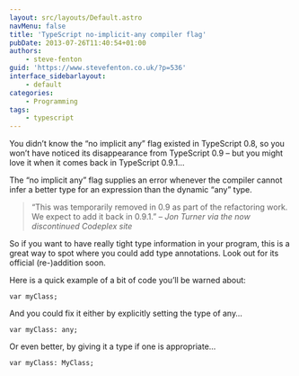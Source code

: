 ```yaml
---
layout: src/layouts/Default.astro
navMenu: false
title: 'TypeScript no-implicit-any compiler flag'
pubDate: 2013-07-26T11:40:54+01:00
authors:
    - steve-fenton
guid: 'https://www.stevefenton.co.uk/?p=536'
interface_sidebarlayout:
    - default
categories:
    - Programming
tags:
    - typescript
---
```


You didn’t know the “no implicit any” flag existed in TypeScript 0.8, so you won’t have noticed its disappearance from TypeScript 0.9 – but you might love it when it comes back in TypeScript 0.9.1…

The “no implicit any” flag supplies an error whenever the compiler cannot infer a better type for an expression than the dynamic “any” type.

> “This was temporarily removed in 0.9 as part of the refactoring work. We expect to add it back in 0.9.1.” – <cite>Jon Turner via the now discontinued Codeplex site</cite>

So if you want to have really tight type information in your program, this is a great way to spot where you could add type annotations. Look out for its official (re-)addition soon.

Here is a quick example of a bit of code you’ll be warned about:

```
var myClass;
```
And you could fix it either by explicitly setting the type of any…

```
var myClass: any;
```
Or even better, by giving it a type if one is appropriate…

```
var myClass: MyClass;
```